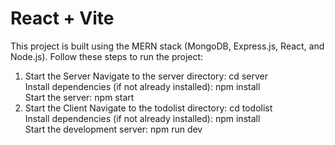 # React + Vite
This project is built using the MERN stack (MongoDB, Express.js, React, and Node.js). Follow these steps to run the project:

1. Start the Server
Navigate to the server directory: cd server  
Install dependencies (if not already installed): npm install  
Start the server: npm start  
2. Start the Client
Navigate to the todolist directory: cd todolist  
Install dependencies (if not already installed): npm install  
Start the development server: npm run dev  